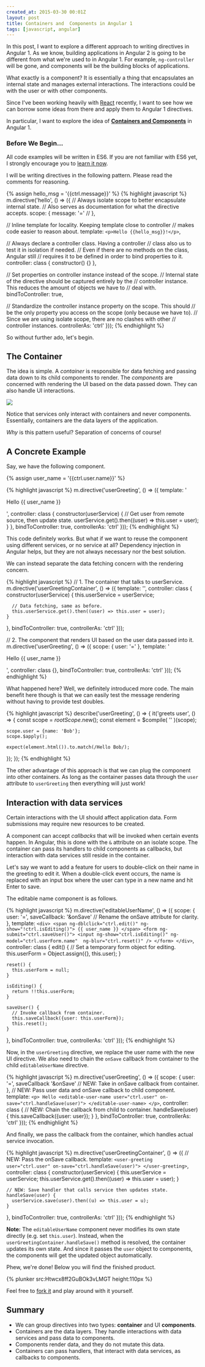 ```yaml
---
created_at: 2015-03-30 00:01Z
layout: post
title: Containers and  Components in Angular 1
tags: [javascript, angular]
---
```


In this post, I want to explore a different approach to writing directives in
Angular 1. As we know, building applications in Angular 2 is going to be
different from what we're used to in Angular 1. For example, `ng-controller` will
be gone, and components will be the building blocks of applications.

What exactly is a component? It is essentially a thing that encapsulates an
internal state and manages external interactions. The interactions could be with
the user or with other components.

Since I've been working heavily with [React](https://facebook.github.io/react/index.html)
recently, I want to see how we can borrow some ideas from there and apply them
to Angular 1 directives.

In particular, I want to explore the idea of **[Containers and Components](https://www.youtube.com/watch?v=KYzlpRvWZ6c&t=1351)**
in Angular 1.

### Before We Begin...

All code examples will be written in ES6. If you are not familiar with ES6 yet,
I strongly encourage you to [learn it now](http://www.2ality.com/2014/08/es6-today.html).

I will be writing directives in the following pattern. Please read the comments
for reasoning.

{% assign hello_msg = '{{ctrl.message}}' %}
{% highlight javascript %}
m.directive('hello', () => ({
  // Always isolate scope to better encapsulate internal state.
  // Also serves as documentation for what the directive accepts.
  scope: {
    message: '=' // <hello message="'world'"></hello>
  },

  // Inline template for locality. Keeping template close to controller
  // makes code easier to reason about.
  template: `
    <p>Hello {{hello_msg}}!</p>
  `,

  // Always declare a controller class. Having a controller
  // class also us to test it in isolation if needed.
  // Even if there are no methods on the class, Angular still
  // requires it to be defined in order to bind properties to it.
  controller: class {
    constructor() {}
  },

  // Set properties on controller instance instead of the scope.
  // Internal state of the directive should be captured entirely by the
  // controller instance. This reduces the amount of objects we have to
  // deal with.
  bindToController: true,

  // Standardize the controller instance property on the scope. This should
  // be the only property you access on the scope (only because we have to).
  // Since we are using isolate scope, there are no clashes with other
  // controller instances.
  controllerAs: 'ctrl'
}));
{% endhighlight %}

So without further ado, let's begin.

## The Container

The idea is simple. A *container* is responsible for data fetching and passing data
down to its child components to render. The *components* are concerned with
rendering the UI based on the data passed down. They can also handle UI interactions.

![](/images/container-components-2.svg)

Notice that services only interact with containers and never components. Essentially,
containers are the data layers of the application.

*Why* is this pattern useful? Separation of concerns of course!

## A Concrete Example

Say, we have the following component.

{% assign user_name = '{{ctrl.user.name}}' %}

{% highlight javascript %}
m.directive('userGreeting', () => ({
  template: '<p>Hello {{ user_name }}</p>',
  controller: class {
    constructor(userService) {
      // Get user from remote source, then update state.
      userService.get().then((user) => this.user = user);
    }
  },
  bindToController: true,
  controllerAs: 'ctrl'
}));
{% endhighlight %}

This code definitely works. But what if we want to reuse the component using different
services, or no service at all? Dependency injection in Angular helps,
but they are not always necessary nor the best solution.

We can instead separate the data fetching concern with the rendering concern.

{% highlight javascript %}
// 1. The container that talks to userService.
m.directive('userGreetingContainer', () => ({
  template: '<user-greeting user="ctrl.user"></user-greeting>',
  controller: class {
    constructor(userService) {
      this.userService = userService;

      // Data fetching, same as before.
      this.userService.get().then((user) => this.user = user);
    }
  },
  bindToController: true,
  controllerAs: 'ctrl'
}));

// 2. The component that renders UI based on the user data passed into it.
m.directive('userGreeting', () => ({
  scope: {
    user: '='
  },
  template: '<p>Hello {{ user_name }}</p>',
  controller: class {},
  bindToController: true,
  controllerAs: 'ctrl'
}));
{% endhighlight %}

What happened here? Well, we definitely introduced more code. The main benefit
here though is that we can easily test the message rendering without having
to provide test doubles.

{% highlight javascript %}
describe('userGreeting', () => {
  it('greets user', () => {
    const scope = $rootScope.$new();
    const element = $compile(
      '<user-greeting user="user"></user-greeting>'
    )(scope);

    scope.user = {name: 'Bob'};
    scope.$apply();

    expect(element.html()).to.match(/Hello Bob/);
  });
});
{% endhighlight %}

The other advantage of this approach is that we can plug the component into
other containers. As long as the container passes data through the `user`
attribute to `userGreeting` then everything will just work!

## Interaction with data services

Certain interactions with the UI should affect application data. Form submissions
may require new resources to be created.

A component can accept *callbacks* that will be invoked when certain events
happen. In Angular, this is done with the `&` attribute on an isolate scope.
The container can pass its handlers to child components as callbacks,
but interaction with data services still reside in the container.

Let's say we want to add a feature for users to double-click on their name in the
greeting to edit it. When a double-click event occurs, the name is replaced
with an input box where the user can type in a new name and hit Enter to save.

The editable name component is as follows.

{% highlight javascript %}
m.directive('editableUserName', () => ({
  scope: {
    user: '=',
    saveCallback: '&onSave' // Rename the onSave attribute for clarity.
  },
  template: `
    <div>
      <span ng-dblclick="ctrl.edit()" ng-show="!ctrl.isEditing()">
        {{ user_name }}
      </span>
      <form ng-submit="ctrl.saveUser()">
        <input ng-show="ctrl.isEditing()"
               ng-model="ctrl.userForm.name" 
               ng-blur="ctrl.reset()" />
      </form>
    </div>
  `,
  controller: class {
    edit() {
      // Set a temporary form object for editing.
      this.userForm = Object.assign({}, this.user);
    }

    reset() {
      this.userForm = null;
    }

    isEditing() {
      return !!this.userForm;
    }

    saveUser() {
      // Invoke callback from container.
      this.saveCallback({user: this.userForm});
      this.reset();
    }
  },
  bindToController: true,
  controllerAs: 'ctrl'
}));
{% endhighlight %}

Now, in the `userGreeting` directive, we replace the user name
with the new UI directive. We also need to chain the `onSave` callback
from container to the child `editableUserName` directive.

{% highlight javascript %}
m.directive('userGreeting', () => ({
  scope: {
    user: '=',
    saveCallback '&onSave' // NEW: Take in onSave callback from container.
  },
  // NEW: Pass user data and onSave callback to child component.
  template: `
    <p>
      Hello
      <editable-user-name
        user="ctrl.user"
        on-save="ctrl.handleSave(user)">
      </editable-user-name>
    </p>
  `,
  controller: class {
    // NEW: Chain the callback from child to container.
    handleSave(user) {
      this.saveCallback({user: user});
    }
  },
  bindToController: true,
  controllerAs: 'ctrl'
}));
{% endhighlight %}

And finally, we pass the callback from the container, which handles actual
service invocation.

{% highlight javascript %}
m.directive('userGreetingContainer', () => ({
  // NEW: Pass the onSave callback.
  template: `
    <user-greeting 
      user="ctrl.user"
      on-save="ctrl.handleSave(user)">
    </user-greeting>
  `,
  controller: class {
    constructor(userService) {
      this.userService = userService;
      this.userService.get().then((user) => this.user = user);
    }

    // NEW: Save handler that calls service then updates state.
    handleSave(user) {
      userService.save(user).then((u) => this.user = u);
    }
  },
  bindToController: true,
  controllerAs: 'ctrl'
}));
{% endhighlight %}

<div class="alert alert-info">
  <p><strong>Note:</strong> The <code>editableUserName</code> component never modifies
  its own state directly (e.g. set <code>this.user</code>). Instead, when the
  <code>userGreetingContainer.handleSave()</code> method is resolved, the container updates
  its own state. And since it passes the <code>user</code> object to components,
  the components will get the updated object automatically.</p>
</div>

Phew, we're done! Below you will find the finished product.

{% plunker src:Htwcx8ff2GuBOk3vLMGT height:110px %}

Feel free to [fork it](http://plnkr.co/edit/Htwcx8ff2GuBOk3vLMGT) and play around
with it yourself.

## Summary

- We can group directives into two types: **container** and UI **components**.
- Containers are the data layers. They handle interactions with data services and pass data to components.
- Components render data, and they do not mutate this data.
- Containers can pass handlers, that interact with data services, as callbacks to components.

